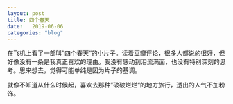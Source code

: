 ```yaml
---
layout: post
title: 四个春天
date:   2019-06-06
categories: "blog"
---     
```


在飞机上看了一部叫”四个春天“的小片子。读着豆瓣评论，很多人都说的很好，但好像没有一条是我真正喜欢的理由。我没有感动到泪流满面，也没有特别深刻的思考。思来想去，觉得可能单纯是因为片子的基调。   

就像不知道从什么时候起，喜欢去那种”破破烂烂“的地方旅行，透出的人气不加粉饰。 
